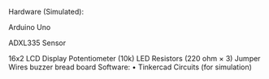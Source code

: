 Hardware (Simulated):

Arduino Uno

ADXL335 Sensor

16x2 LCD Display
 Potentiometer (10k)
 LED 
Resistors (220 ohm × 3) 
 Jumper Wires
buzzer
bread board
Software: • Tinkercad Circuits (for simulation)
